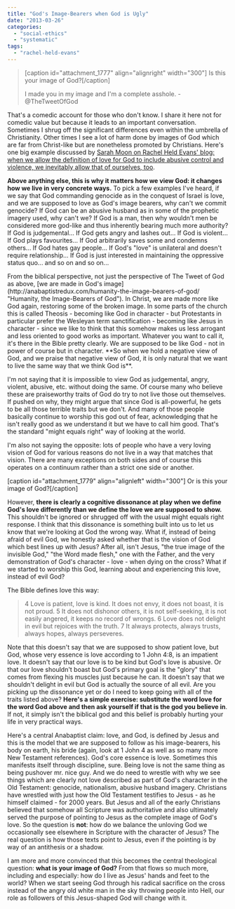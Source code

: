 ```yaml
---
title: "God's Image-Bearers when God is Ugly"
date: "2013-03-26"
categories: 
  - "social-ethics"
  - "systematic"
tags: 
  - "rachel-held-evans"
---
```


> \[caption id="attachment\_1777" align="alignright" width="300"\][](http://www.anabaptistredux.com/wp-content/uploads/2013/03/Angry-God.jpg) Is this your image of God?\[/caption\]
> 
> I made you in my image and I'm a complete asshole. - @TheTweetOfGod

That's a comedic account for those who don't know. I share it here not for comedic value but because it leads to an important conversation. Sometimes I shrug off the significant differences even within the umbrella of Christianity. Other times I see a lot of harm done by images of God which are far from Christ-like but are nonetheless promoted by Christians. Here's one big example discussed by [Sarah Moon on Rachel Held Evans' blog: when we allow the definition of love for God to include abusive control and violence, we inevitably allow that of ourselves, too](http://rachelheldevans.com/blog/sarah-moon-abuse-god-is-love "\"God Is Love\" by Sarah Moon").

**Above anything else, this is why it matters how we view God: it changes how we live in very concrete ways.** To pick a few examples I've heard, if we say that God commanding genocide as in the conquest of Israel is love, and we are supposed to love as God's image bearers, why can't we commit genocide? If God can be an abusive husband as in some of the prophetic imagery used, why can't we? If God is a man, then why wouldn't men be considered more god-like and thus inherently bearing much more authority? If God is judgemental... If God gets angry and lashes out... If God is violent... If God plays favourites... If God arbitrarily saves some and condemns others... If God hates gay people... If God's "love" is unilateral and doesn't require relationship... If God is just interested in maintaining the oppressive status quo... and so on and so on...

<!--more-->From the biblical perspective, not just the perspective of The Tweet of God as above, [we are made in God's image](http://anabaptistredux.com/humanity-the-image-bearers-of-god/ "Humanity, the Image-Bearers of God"). In Christ, we are made more like God again, restoring some of the broken image. In some parts of the church this is called Theosis - becoming like God in character - but Protestants in particular prefer the Wesleyan term sanctification - becoming like Jesus in character - since we like to think that this somehow makes us less arrogant and less oriented to good works as important. Whatever you want to call it, it's there in the Bible pretty clearly. We are supposed to be like God - not in power of course but in character. **So when we hold a negative view of God, and we praise that negative view of God, it is only natural that we want to live the same way that we think God is**.

I'm not saying that it is impossible to view God as judgemental, angry, violent, abusive, etc. without doing the same. Of course many who believe these are praiseworthy traits of God do try to not live those out themselves. If pushed on why, they might argue that since God is all-powerful, he gets to be all those terrible traits but we don't. And many of those people basically continue to worship this god out of fear, acknowledging that he isn't really good as we understand it but we have to call him good. That's the standard "might equals right" way of looking at the world.

I'm also not saying the opposite: lots of people who have a very loving vision of God for various reasons do not live in a way that matches that vision. There are many exceptions on both sides and of course this operates on a continuum rather than a strict one side or another.

\[caption id="attachment\_1779" align="alignleft" width="300"\][](http://www.anabaptistredux.com/wp-content/uploads/2013/03/jesus-forskaen-cross.jpg) Or is this your image of God?\[/caption\]

However, **there is clearly a cognitive dissonance at play when we define God's love differently than we define the love we are supposed to show.** This shouldn't be ignored or shrugged off with the usual might equals right response. I think that this dissonance is something built into us to let us know that we're looking at God the wrong way. What if, instead of being afraid of evil God, we honestly asked whether that is the vision of God which best lines up with Jesus? After all, isn't Jesus, "the true image of the invisible God," "the Word made flesh," one with the Father, and the very demonstration of God's character - love - when dying on the cross? What if we started to worship this God, learning about and experiencing this love, instead of evil God?

The Bible defines love this way:

> 4 Love is patient, love is kind. It does not envy, it does not boast, it is not proud. 5 It does not dishonor others, it is not self-seeking, it is not easily angered, it keeps no record of wrongs. 6 Love does not delight in evil but rejoices with the truth. 7 It always protects, always trusts, always hopes, always perseveres.

Note that this doesn't say that we are supposed to show patient love, but God, whose very essence is love according to 1 John 4:8, is an impatient love. It doesn't say that our love is to be kind but God's love is abusive. Or that our love shouldn't boast but God's primary goal is the "glory" that comes from flexing his muscles just because he can. It doesn't say that we shouldn't delight in evil but God is actually the source of all evil. Are you picking up the dissonance yet or do I need to keep going with all of the traits listed above? **Here's a simple exercise: substitute the word love for the word God above and then ask yourself if that is the god you believe in**. If not, it simply isn't the biblical god and this belief is probably hurting your life in very practical ways.

Here's a central Anabaptist claim: love, and God, is defined by Jesus and this is the model that we are supposed to follow as his image-bearers, his body on earth, his bride (again, look at 1 John 4 as well as so many more New Testament references). God's core essence is love. Sometimes this manifests itself through discipline, sure. Being love is not the same thing as being pushover mr. nice guy. And we do need to wrestle with why we see things which are clearly not love described as part of God's character in the Old Testament: genocide, nationalism, abusive husband imagery. Christians have wrestled with just how the Old Testament testifies to Jesus - as he himself claimed - for 2000 years. But Jesus and all of the early Christians believed that somehow all Scripture was authoritative and also ultimately served the purpose of pointing to Jesus as the complete image of God's love. So the question is **not**: how do we balance the unloving God we occasionally see elsewhere in Scripture with the character of Jesus? The real question is how those texts point to Jesus, even if the pointing is by way of an antithesis or a shadow.

I am more and more convinced that this becomes the central theological question: **what is your image of God?** From that flows so much more, including and especially: how do I live as Jesus' hands and feet to the world? When we start seeing God through his radical sacrifice on the cross instead of the angry old white man in the sky throwing people into Hell, our role as followers of this Jesus-shaped God will change with it.
